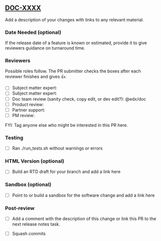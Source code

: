 ## [DOC-XXXX](https://openedx.atlassian.net/browse/DOC-XXXX)

Add a description of your changes with links to any relevant material.

### Date Needed (optional)

If the release date of a feature is known or estimated, provide it to give reviewers guidance on turnaround time.

### Reviewers

Possible roles follow. The PR submitter checks the boxes after each reviewer finishes and gives :+1:. 

- [ ] Subject matter expert: 
- [ ] Subject matter expert: 
- [ ] Doc team review (sanity check, copy edit, or dev edit?): @edx/doc
- [ ] Product review:
- [ ] Partner support: 
- [ ] PM review: 

FYI: Tag anyone else who might be interested in this PR here.

### Testing

- [ ] Ran ./run_tests.sh without warnings or errors

### HTML Version (optional)

- [ ] Build an RTD draft for your branch and add a link here

### Sandbox (optional)

- [ ] Point to or build a sandbox for the software change and add a link here

### Post-review

- [ ] Add a comment with the description of this change or link this PR to the next release notes task.
- [ ] Squash commits

